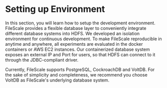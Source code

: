 # Setting up Environment

In this section, you will learn how to setup the development environment. FileScale provides a flexible database layer to conveniently integrate different database systems into HDFS. We developed an isolation environment for continuous development. To make FileScale reproducible in anytime and anywhere, all experiments are evaluated in the docker containers or AWS EC2 instances. Our containerized database system exposes an external IP and Port for users, so that HDFS can connect to it through the JDBC-compliant driver.

Currently, FileScale supports PostgreSQL, CockroachDB and VoltDB. For the sake of simplicity and completeness, we recommend you choose VoltDB as FileScale's underlying database system. 
